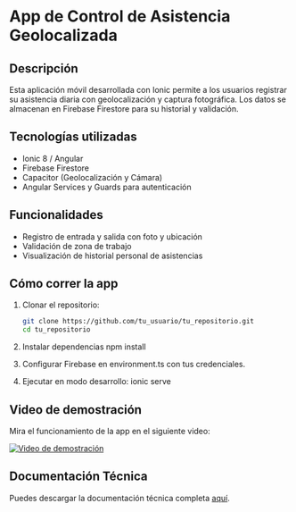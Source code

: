 # App de Control de Asistencia Geolocalizada

## Descripción

Esta aplicación móvil desarrollada con Ionic permite a los usuarios registrar su asistencia diaria con geolocalización y captura fotográfica. Los datos se almacenan en Firebase Firestore para su historial y validación.

## Tecnologías utilizadas

- Ionic 8 / Angular
- Firebase Firestore
- Capacitor (Geolocalización y Cámara)
- Angular Services y Guards para autenticación

## Funcionalidades

- Registro de entrada y salida con foto y ubicación
- Validación de zona de trabajo
- Visualización de historial personal de asistencias

## Cómo correr la app

1. Clonar el repositorio:
   ```bash
   git clone https://github.com/tu_usuario/tu_repositorio.git
   cd tu_repositorio

2. Instalar dependencias 
 npm install

3. Configurar Firebase en environment.ts con tus credenciales.

4. Ejecutar en modo desarrollo:
 ionic serve

## Video de demostración

Mira el funcionamiento de la app en el siguiente video:

[![Video de demostración](https://img.youtube.com/vi/MohgNTWAvlQ/maxresdefault.jpg)](https://www.youtube.com/shorts/MohgNTWAvlQ)

## Documentación Técnica

Puedes descargar la documentación técnica completa [aquí](./docs/App-asistencia..pdf).

